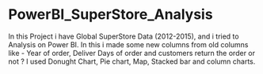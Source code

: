 # PowerBI_SuperStore_Analysis
In this Project i have Global SuperStore Data (2012-2015), and i tried to Analysis on Power BI. In this i made some new columns from old columns like - Year of order, Deliver Days of order and customers return the order or not ? I used Donught Chart, Pie chart, Map, Stacked bar and column charts.
